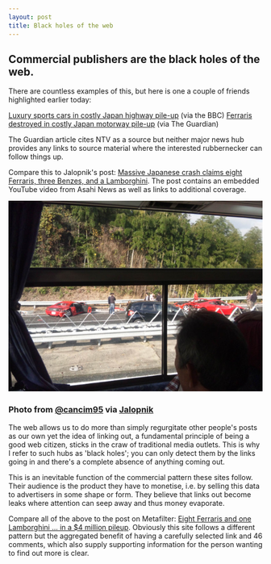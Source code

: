 ```yaml
---
layout: post
title: Black holes of the web
---
```


## Commercial publishers are the black holes of the web.

There are countless examples of this, but here is one a couple of friends highlighted earlier today:

[Luxury sports cars in costly Japan highway pile-up](http://www.bbc.co.uk/news/world-asia-16027006) (via the BBC)
[Ferraris destroyed in costly Japan motorway pile-up](http://www.theguardian.com/world/2011/dec/05/ferraris-destroyed-japan-motorway-pileup) (via The Guardian)

The Guardian article cites NTV as a source but neither major news hub provides any links to source material where the interested rubbernecker can follow things up.

Compare this to Jalopnik's post: [Massive Japanese crash claims eight Ferraris, three Benzes, and a Lamborghini](http://jalopnik.com/5864856/massive-japanese-crash-claims-eight-ferraris-three-benzes-and-a-lamborghini). The post contains an embedded YouTube video from Asahi News as well as links to additional coverage.

![Ferrari pile-up](/assets/images-inline/ferrari.jpg)

### Photo from [@cancim95](http://twitpic.com/7nyeca) via [Jalopnik](http://jalopnik.com/5864856/massive-japanese-crash-claims-eight-ferraris-three-benzes-and-a-lamborghini)

The web allows us to do more than simply regurgitate other people's posts as our own yet the idea of linking out, a fundamental principle of being a good web citizen, sticks in the craw of traditional media outlets. This is why I refer to such hubs as 'black holes'; you can only detect them by the links going in and there's a complete absence of anything coming out.

This is an inevitable function of the commercial pattern these sites follow. Their audience is the product they have to monetise, i.e. by selling this data to advertisers in some shape or form. They believe that links out become leaks where attention can seep away and thus money evaporate.

Compare all of the above to the post on Metafilter: [Eight Ferraris and one Lamborghini ... in a $4 million pileup](http://www.metafilter.com/110109/Eight-Ferraris-and-one-Lamborghini-in-a-4-million-pileup). Obviously this site follows a different pattern but the aggregated benefit of having a carefully selected link and 46 comments, which also supply supporting information for the person wanting to find out more is clear.